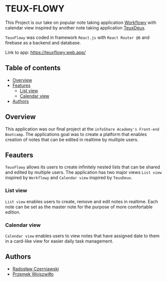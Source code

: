 # TEUX-FLOWY
  This Project is our take on popular note taking application [Workflowy](https://www.workflowy.com/) with calendar view inspired by another note taking application [TeuxDeux](https://teuxdeux.com/).

`TeuxFlowy` was coded in framework `React.js` with `React Router @6` and firebase as a backend and database.

Link to app: https://teuxflowy.web.app/

## Table of contents

- [Overview](#overview)
- [Features](#features)
  - [List view](#list_view)
  - [Calendar view](#calendar_view)
- [Authors](#authors)


## Overview

  This application was our final project at the `infoShare Academy's Front-end Bootcamp`. The applications goal was to create a platform that enables creation of notes that can be edited in realtime by multiple users.

## Feauters

  `TeuxFlowy` allows its users to create infinitely nested lists that can be shared and edited by multiple users. The application has two major views `List view` inspired by `Workflowy` and `Calendar view` inspired by `TeuxDeux`.

### List view

  `List view` enables users to create, remove and edit notes in realtime. Each note can be set as the master note for the purpose of more comfortable edition.


### Calendar view

  `Calendar view` enables users to view notes that have assigned date to them in a card-like view for easier daily task management.

## Authors

- [Radosław Czerniawski](https://github.com/wonszfill)
- [Przemek Wojszwiłło](https://github.com/Radoslaw-Czerniawski)

